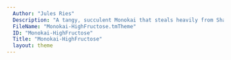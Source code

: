 ```yaml
---
  Author: "Jules Ries"
  Description: "A tangy, succulent Monokai that steals heavily from Shakeel Mohamed's Monokai Best."
  FileName: "Monokai-HighFructose.tmTheme"
  ID: "Monokai-HighFructose"
  Title: "Monokai-HighFructose"
  layout: theme
---
```

  